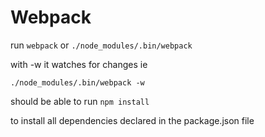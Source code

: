 # Webpack

run   ```webpack``` or ```./node_modules/.bin/webpack```

with -w it watches for changes ie

``` ./node_modules/.bin/webpack -w ```

should be able to run
``` npm install ```

to install all dependencies declared in the package.json file
